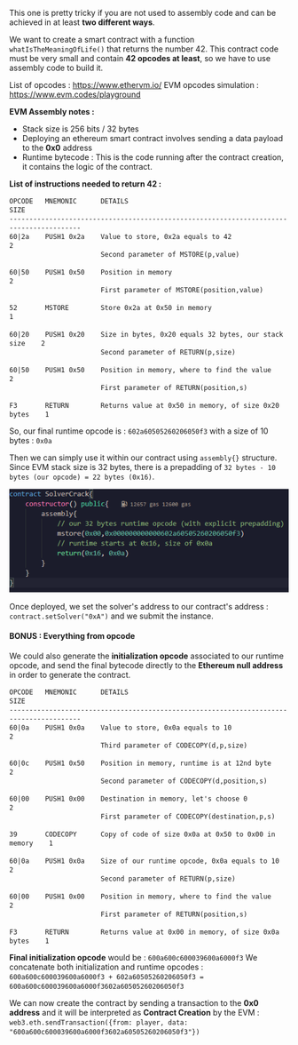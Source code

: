 This one is pretty tricky if you are not used to assembly code and can be achieved in at least **two different ways**.

We want to create a smart contract with a function `whatIsTheMeaningOfLife()` that returns the number 42. This contract code must be very small and contain **42 opcodes at least**, so we have to use assembly code to build it.

List of opcodes : https://www.ethervm.io/
EVM opcodes simulation : https://www.evm.codes/playground

**EVM Assembly notes :**
- Stack size is 256 bits / 32 bytes
- Deploying an ethereum smart contract involves sending a data payload to the **0x0** address
- Runtime bytecode : This is the code running after the contract creation, it contains the logic of the contract.

**List of instructions needed to return 42 :**

```
OPCODE   MNEMONIC      DETAILS                                                SIZE
----------------------------------------------------------------------------------------
60|2a    PUSH1 0x2a    Value to store, 0x2a equals to 42                      2
					   Second parameter of MSTORE(p,value)

60|50    PUSH1 0x50    Position in memory                                     2
					   First parameter of MSTORE(position,value)

52       MSTORE        Store 0x2a at 0x50 in memory                           1

60|20    PUSH1 0x20    Size in bytes, 0x20 equals 32 bytes, our stack size    2
					   Second parameter of RETURN(p,size)

60|50    PUSH1 0x50    Position in memory, where to find the value            2
                       First parameter of RETURN(position,s)

F3       RETURN        Returns value at 0x50 in memory, of size 0x20 bytes    1
```

So, our final runtime opcode is : ``602a60505260206050f3`` with a size of 10 bytes : `0x0a`

Then we can simply use it within our contract using `assembly{}` structure. Since EVM stack size is 32 bytes, there is a prepadding of `32 bytes - 10 bytes (our opcode) = 22 bytes (0x16)`.

![](https://github.com/Kuqow/ethernaut-solutions-Kuqow/blob/main/Pictures/magicnumber.png)

Once deployed, we set the solver's address to our contract's address : `contract.setSolver("0xA")` and we submit the instance.

#### BONUS : Everything from opcode

We could also generate the **initialization opcode** associated to our runtime opcode, and send the final bytecode directly to the **Ethereum null address** in order to generate the contract. 

```
OPCODE   MNEMONIC      DETAILS                                                SIZE
----------------------------------------------------------------------------------------
60|0a    PUSH1 0x0a    Value to store, 0x0a equals to 10                      2
					   Third parameter of CODECOPY(d,p,size)

60|0c    PUSH1 0x50    Position in memory, runtime is at 12nd byte            2
					   Second parameter of CODECOPY(d,position,s)

60|00    PUSH1 0x00    Destination in memory, let's choose 0                  2
					   First parameter of CODECOPY(destination,p,s)

39       CODECOPY      Copy of code of size 0x0a at 0x50 to 0x00 in memory    1

60|0a    PUSH1 0x0a    Size of our runtime opcode, 0x0a equals to 10          2
                       Second parameter of RETURN(p,size)

60|00    PUSH1 0x00    Position in memory, where to find the value            2
                       First parameter of RETURN(position,s)

F3       RETURN        Returns value at 0x00 in memory, of size 0x0a bytes    1
```

**Final initialization opcode** would be : `600a600c600039600a6000f3`
We concatenate both initialization and runtime opcodes : `600a600c600039600a6000f3 + 602a60505260206050f3 = 600a600c600039600a6000f3602a60505260206050f3`

We can now create the contract by sending a transaction to the **0x0 address** and it will be interpreted as **Contract Creation** by the EVM :
`web3.eth.sendTransaction({from: player, data: "600a600c600039600a6000f3602a60505260206050f3"})`